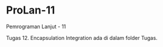 # ProLan-11
Pemrograman Lanjut - 11

Tugas 12. Encapsulation Integration ada di dalam folder Tugas.
